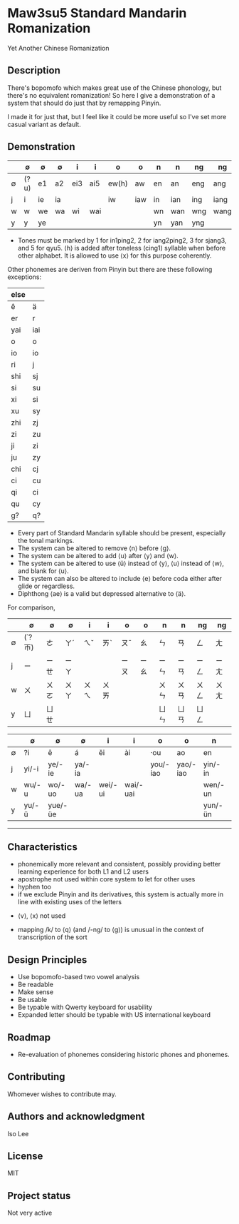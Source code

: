 # Maw3su5 Standard Mandarin Romanization

Yet Another Chinese Romanization

## Description

There's bopomofo which makes great use of the Chinese phonology, but there's no equivalent romanization! So here I give a demonstration of a system that should do just that by remapping Pinyin.

I made it for just that, but I feel like it could be more useful so I've set more casual variant as default.

## Demonstration

|  | ∅ | ∅ | ∅ | i | i | o | o | n | n | ng | ng |
| - | - | - | - | - | - | - | - | - | - | - | - |
| ∅ | (?u) | e1 | a2 | ei3 | ai5 | ew(h) | aw | en | an | eng | ang |
| j | i | ie | ia | | | iw | iaw | in | ian | ing | iang |
| w | w | we | wa | wi | wai | | | wn | wan | wng | wang |
| y | y | ye | | | | | | yn | yan | yng | |

* Tones must be marked by 1 for in1ping2, 2 for iang2ping2, 3 for sjang3, and 5 for qyu5. ⟨h⟩ is added after toneless (cing1) syllable when before other alphabet. It is allowed to use ⟨x⟩ for this purpose coherently.

Other phonemes are deriven from Pinyin but there are these following exceptions:

| else | |
| - | - |
| ê | ä |
| er | r |
| yai | iai |
| o | o |
| io | io |
| ri | j |
| shi | sj |
| si | su |
| xi | si |
| xu | sy |
| zhi | zj |
| zi | zu |
| ji | zi |
| ju | zy |
| chi | cj |
| ci | cu |
| qi | ci |
| qu | cy |
| g? | q? |

* Every part of Standard Mandarin syllable should be present, especially the tonal markings.
* The system can be altered to remove ⟨n⟩ before ⟨g⟩.
* The system can be altered to add ⟨u⟩ after ⟨y⟩ and ⟨w⟩.
* The system can be altered to use ⟨ü⟩ instead of ⟨y⟩, ⟨u⟩ instead of ⟨w⟩, and blank for ⟨u⟩.
* The system can also be altered to include ⟨e⟩ before coda either after glide or regardless.
* Diphthong ⟨ae⟩ is a valid but depressed alternative to ⟨ä⟩.

For comparison,

|  | ∅ | ∅ | ∅ | i | i | o | o | n | n | ng | ng |
| - | - | - | - | - | - | - | - | - | - | - | - |
| ∅ | (˙?ㄭ) | ㄜ | ㄚˊ | ㄟˇ | ㄞˋ | ㄡˉ | ㄠ | ㄣ | ㄢ | ㄥ | ㄤ |
| j | ㄧ | ㄧㄝ | ㄧㄚ | | | ㄧㄡ | ㄧㄠ | ㄧㄣ | ㄧㄢ | ㄧㄥ | ㄧㄤ |
| w | ㄨ | ㄨㄛ | ㄨㄚ | ㄨㄟ | ㄨㄞ | | | ㄨㄣ | ㄨㄢ | ㄨㄥ | ㄨㄤ |
| y | ㄩ | ㄩㄝ | | | | | | ㄩㄣ | ㄩㄢ | ㄩㄥ | |

|  | ∅ | ∅ | ∅ | i | i | o | o | n | n | ng | ng |
| - | - | - | - | - | - | - | - | - | - | - | - |
| ∅ | ?i | ē | á | ěi | ài | ·ou | ao | en | an | eng | ang |
| j | yi/-i | ye/-ie | ya/-ia | | | you/-iao | yao/-iao | yin/-in | yan/-ian | ying/-ing | yang/-iang |
| w | wu/-u | wo/-uo | wa/-ua | wei/-ui | wai/-uai | | | wen/-un | wan/-uan | weng/-ong | wang/-uang |
| y | yu/-ü | yue/-üe | | | | | | yun/-ün | yuan/-üan | yong/-iong | |

***

## Characteristics
+ phonemically more relevant and consistent, possibly providing better learning experience for both L1 and L2 users
+ apostrophe not used within core system to let for other uses
+ hyphen too
+ if we exclude Pinyin and its derivatives, this system is actually more in line with existing uses of the letters

* ⟨v⟩, ⟨x⟩ not used

- mapping /k/ to ⟨q⟩ (and /-ng/ to ⟨g⟩) is unusual in the context of transcription of the sort

## Design Principles
* Use bopomofo-based two vowel analysis 
* Be readable
* Make sense
* Be usable
* Be typable with Qwerty keyboard for usability
* Expanded letter should be typable with US international keyboard

## Roadmap
+ Re-evaluation of phonemes considering historic phones and phonemes.

## Contributing
Whomever wishes to contribute may.

## Authors and acknowledgment
Iso Lee

## License
MIT

## Project status
Not very active
